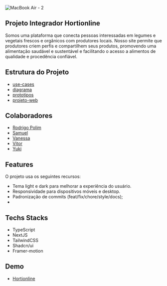 ![MacBook Air - 2](https://github.com/user-attachments/assets/8c1cba4f-7897-4f19-bcf7-341cab5170e1)

## Projeto Integrador Hortionline

Somos uma plataforma que conecta pessoas interessadas em legumes e vegetais frescos e orgânicos com produtores locais. Nosso site permite que produtores criem perfis e compartilhem seus produtos, promovendo uma alimentação saudável e sustentável e facilitando o acesso a alimentos de qualidade e procedência confiável.

## Estrutura do Projeto

- [use-cases]()
- [diagrama]()
- [prototipos]()
- [projeto-web]()

## Colaboradores

- [Rodrigo Polim](https://github.com/rbpolim)
- [Samuel](https://github.com/radagoon)
- [Vanessa](https://github.com/Van02tavares)
- [Vitor](https://github.com/victort89)
- [Yuki](https://github.com/yukitnak)

## Features

O projeto usa os seguintes recursos:

- Tema light e dark para melhorar a experiência do usuário.
- Responsividade para dispositivos móveis e desktop.
- Padronização de commits (feat/fix/chore/style/docs);
- 

## Techs Stacks

- TypeScript
- NextJS
- TailwindCSS
- Shadcn/ui
- Framer-motion

## Demo

- [Hortionline](https://senac-hortionline.vercel.app)
